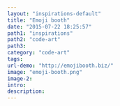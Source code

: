 ```yaml
---
layout: "inspirations-default"
title: "Emoji booth"
date: "2015-07-22 18:25:57"
path1: "inspirations"
path2: "code-art"
path3:
category: "code-art"
tags:
url-demo: "http://emojibooth.biz/"
image: "emoji-booth.png"
image-2:
intro:
description:
---
```

